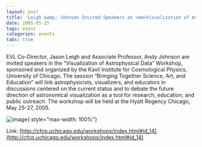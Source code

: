 ```yaml
---
layout: post
title: 'Leigh &amp; Johnson Invited Speakers at <em>Visualization of Astrophysical Data</em> Workshop'
date: 2005-05-25
tags: event
categories: events
tabs: true
---
```


EVL Co-Director, Jason Leigh and Associate Professor, Andy Johnson are invited speakers in the &ldquo;Visualization of Astrophysical Data&rdquo; Workshop, sponsored and organized by the Kavli Institute for Cosmological Physics, University of Chicago. The session &ldquo;Bringing Together Science, Art, and Education&rdquo; will link astrophysicists, visualizers, and educators in discussions centered on the current status and to debate the future direction of astronomical visualization as a tool for research, education, and public outreach. The workshop will be held at the Hyatt Regency Chicago, May 25-27, 2005.

![image](https://www.evl.uic.edu/output/originals/kicp_logo2.jpg-srcw.jpg){:style="max-width: 100%"}


Link: [http://cfcp.uchicago.edu/workshops/index.html#id_14](http://cfcp.uchicago.edu/workshops/index.html#id_14)
